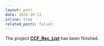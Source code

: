```yaml
---
layout: post
date: 2024-10-13
inline: true
related_posts: falseI
---
```


The project **[CCF_Rec_List](https://github.com/hegongshan/CCF_Rec_List)** has been finished.

